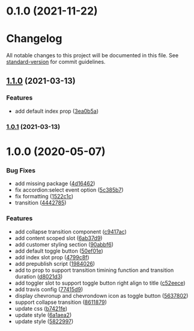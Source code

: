 # 0.1.0 (2021-11-22)



# Changelog

All notable changes to this project will be documented in this file. See [standard-version](https://github.com/conventional-changelog/standard-version) for commit guidelines.

## [1.1.0](https://github.com/dzangolab/vue-accordion/compare/1.0.1...1.1.0) (2021-03-13)


### Features

* add default index prop ([3ea0b5a](https://github.com/dzangolab/vue-accordion/commit/3ea0b5a328bf9932818e82c6477cf945fb24c83f))

### [1.0.1](https://github.com/dzangolab/vue-accordion/compare/v1.0.0...v1.0.1) (2021-03-13)

# 1.0.0 (2020-05-07)


### Bug Fixes

* add missing package ([4d16462](https://github.com/dzangolab/vue-accordion/commit/4d16462f559df6b3888ca6e46e6854baed33f048))
* fix accordion:select event option ([5c385b7](https://github.com/dzangolab/vue-accordion/commit/5c385b756baeaa3f934a13afa1747960a34d25f4))
* fix formatting ([1522c1c](https://github.com/dzangolab/vue-accordion/commit/1522c1c3aff7d868bcb77569a8e7f122a72330c8))
* transition ([4442785](https://github.com/dzangolab/vue-accordion/commit/4442785707cb2f116b498ae1b277d84df9cc0327))


### Features

* add collapse transition component ([c9417ac](https://github.com/dzangolab/vue-accordion/commit/c9417ac585aaa5e59e6c73005cb489bcafb7612a))
* add content scoped slot ([6ab37d9](https://github.com/dzangolab/vue-accordion/commit/6ab37d9e4f80f40d862f4ec8c42c881bbbe40063))
* add customer styling section ([90abbf6](https://github.com/dzangolab/vue-accordion/commit/90abbf6d3bb771deb20132f4a2f2c3da17523007))
* add default toggle button ([50ef01e](https://github.com/dzangolab/vue-accordion/commit/50ef01e17e9fdf529ac211ada6ca03de3ac96826))
* add index slot prop ([4799c8f](https://github.com/dzangolab/vue-accordion/commit/4799c8f0beac485a8530a9549e977ad2b73e09d0))
* add prepublish script ([1984026](https://github.com/dzangolab/vue-accordion/commit/1984026df7acc3f9140d630f09fb714a1e107d50))
* add to prop to support transition timining function and transition duration ([d8021d3](https://github.com/dzangolab/vue-accordion/commit/d8021d31ae4628442f80bec5767da927333360e7))
* add toggler slot to support toggle button right align to title ([c52eece](https://github.com/dzangolab/vue-accordion/commit/c52eece0ee88da447e7d4e0a05629cfd92b56ed0))
* add travis config ([77415d9](https://github.com/dzangolab/vue-accordion/commit/77415d9656976083e663ca1545be162ba48a5643))
* display chevronup and chevrondown icon as toggle button ([5637802](https://github.com/dzangolab/vue-accordion/commit/56378028c4bb6cbc3db51696c3176f5cea947d91))
* support collapse transition ([8611879](https://github.com/dzangolab/vue-accordion/commit/8611879c4f1a2b43f2e3032eb8ac24d454a00f86))
* update css ([b7421fe](https://github.com/dzangolab/vue-accordion/commit/b7421fe75134643a627d4f37793300cd8f12d5b9))
* update style ([6a1aea2](https://github.com/dzangolab/vue-accordion/commit/6a1aea2f8b10bd15f1ed9714c8733d37eb837148))
* update style ([5822997](https://github.com/dzangolab/vue-accordion/commit/582299776676abf9ce2209c113978b46af1b2cb7))
